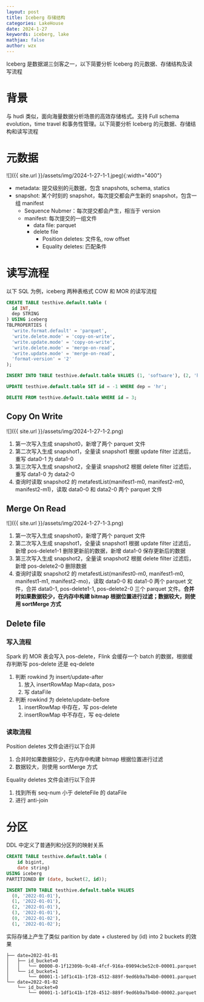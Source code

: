 ```yaml
---
layout: post
title: Iceberg 存储结构
categories: LakeHouse
date: 2024-1-27
keywords: iceberg, lake
mathjax: false
author: wzx
---
```


Iceberg 是数据湖三剑客之一，以下简要分析 Iceberg 的元数据、存储结构及读写流程





# 背景

与 hudi 类似，面向海量数据分析场景的高效存储格式。支持 Full schema evolution，time travel 和事务性管理。以下简要分析 Iceberg 的元数据、存储结构和读写流程

# 元数据

![]({{ site.url }}/assets/img/2024-1-27-1-1.jpeg){:width="400"}

- metadata: 提交级别的元数据，包含 snapshots, schema, statics
- snapshot: 某个时刻的 snapshot，每次提交都会产生新的 snapshot，包含一组 manifest
  - Sequence Nubmer：每次提交都会产生，相当于 version
  - manifest: 每次提交的一组文件
    - data file: parquet
    - delete file
      - Position deletes: 文件名, row offset
      - Equality deletes: 匹配条件

# 读写流程

以下 SQL 为例，iceberg 两种表格式 COW 和 MOR 的读写流程

```SQL
CREATE TABLE testhive.default.table (
  id INT, 
  dep STRING
) USING iceberg
TBLPROPERTIES (
  'write.format.default' = 'parquet',
  'write.delete.mode' = 'copy-on-write',
  'write.update.mode' = 'copy-on-write',
  'write.delete.mode' = 'merge-on-read',
  'write.update.mode' = 'merge-on-read',
  'format-version' = '2'
);

INSERT INTO TABLE testhive.default.table VALUES (1, 'software'), (2, 'hr'), (3, 'hehe');

UPDATE testhive.default.table SET id = -1 WHERE dep = 'hr';

DELETE FROM testhive.default.table WHERE id = 3;
```

## Copy On Write

![]({{ site.url }}/assets/img/2024-1-27-1-2.png)

1. 第一次写入生成 snapshot0，新增了两个 parquet 文件
2. 第二次写入生成 snapshot1，全量读 snapshot1 根据 update filter 过滤后，重写 data0-1 为 data1-0
3. 第三次写入生成 snapshot2，全量读 snapshot2 根据 delete filter 过滤后，重写 data1-0 为 data2-0
4. 查询时读取 snapshot2 的 metafestList(manifest1-m0, manifest2-m0, manifest2-m1)，读取 data0-0 和 data2-0 两个 parquet 文件

## Merge On Read

![]({{ site.url }}/assets/img/2024-1-27-1-3.png)

1. 第一次写入生成 snapshot0，新增了两个 parquet 文件
2. 第二次写入生成 snapshot1，全量读 snapshot1 根据 update filter 过滤后，新增 pos-delete1-1 删除更新前的数据，新增 data1-0 保存更新后的数据
3. 第三次写入生成 snapshot2，全量读 snapshot2 根据 delete filter 过滤后，新增 pos-delete2-0 删除数据
4. 查询时读取 snapshot2 的 metafestList(manifest0-m0, manifest1-m0, manifest1-m1, manifest2-mo)，读取 data0-0 和 data1-0 两个 parquet 文件，合并 data0-1, pos-delete1-1, pos-delete2-0 三个 parquet 文件。**合并时如果数据较少，在内存中构建 bitmap 根据位置进行过滤；数据较大，则使用 sortMerge 方式**

## Delete file

### 写入流程

Spark 的 MOR 表会写入 pos-delete，Flink 会缓存一个 batch 的数据，根据缓存判断写 pos-delete 还是 eq-delete

1. 判断 rowkind 为 insert/update-after
    1. 放入 insertRowMap Map<data, pos>
    2. 写 dataFile
2. 判断 rowkind 为 delete/update-before
    1. insertRowMap 中存在，写 pos-delete
    2. insertRowMap 中不存在，写 eq-delete

### 读取流程

Position deletes 文件会进行以下合并

1. 合并时如果数据较少，在内存中构建 bitmap 根据位置进行过滤
2. 数据较大，则使用 sortMerge 方式

Equality deletes 文件会进行以下合并

1. 找到所有 seq-num 小于 deleteFile 的 dataFile
2. 进行 anti-join

# 分区

DDL 中定义了普通列和分区列的映射关系

```SQL
CREATE TABLE testhive.default.table (
    id bigint,
    date string)
USING iceberg
PARTITIONED BY (date, bucket(2, id));

INSERT INTO TABLE testhive.default.table VALUES 
  (0, '2022-01-01'), 
  (1, '2022-01-01'), 
  (2, '2022-01-01'), 
  (3, '2022-01-01'), 
  (0, '2022-01-02'), 
  (1, '2022-01-02');
```

实际存储上产生了类似 parition by date + clustered by (id) into 2 buckets 的效果

```text
├── date=2022-01-01
│   ├── id_bucket=0
│   │   └── 00000-0-1f12309b-9c48-4fcf-916a-09094cbe52c0-00001.parquet
│   └── id_bucket=1
│       └── 00001-1-1df1c41b-1f28-4512-889f-9ed6b9a7b4b0-00001.parquet
└── date=2022-01-02
    └── id_bucket=0
        └── 00001-1-1df1c41b-1f28-4512-889f-9ed6b9a7b4b0-00002.parquet
```
